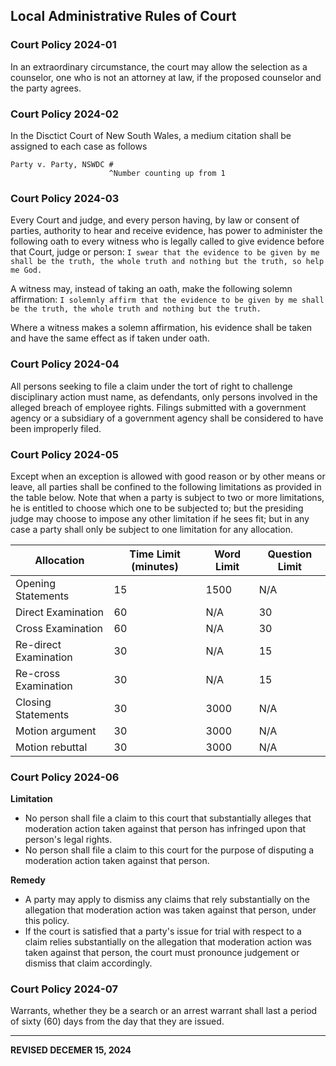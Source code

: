 ## Local Administrative Rules of Court

### Court Policy 2024-01

In an extraordinary circumstance, the court may allow the selection as a counselor, one who is not an attorney at law, if the proposed counselor and the party agrees.

### Court Policy 2024-02

In the Disctict Court of New South Wales, a medium citation shall be assigned to each case as follows
```
Party v. Party, NSWDC #
                      ^Number counting up from 1
```

### Court Policy 2024-03 

Every Court and judge, and every person having, by law or consent of parties, authority to hear and receive evidence, has power to administer the following oath to every witness who is legally called to give evidence before that Court, judge or person: `I swear that the evidence to be given by me shall be the truth, the whole truth and nothing but the truth, so help me God.`

A witness may, instead of taking an oath, make the following solemn affirmation: `I solemnly affirm that the evidence to be given by me shall be the truth, the whole truth and nothing but the truth.`

Where a witness makes a solemn affirmation, his evidence shall be taken and have the same effect as if taken under oath.

### Court Policy 2024-04

All persons seeking to file a claim under the tort of right to challenge disciplinary action must name, as defendants, only persons involved in the alleged breach of employee rights. Filings submitted with a government agency or a subsidiary of a government agency shall be considered to have been improperly filed.

### Court Policy 2024-05

Except when an exception is allowed with good reason or by other means or leave, all parties shall be confined to the following limitations as provided in the table below. Note that when a party is subject to two or more limitations, he is entitled to choose which one to be subjected to; but the presiding judge may choose to impose any other limitation if he sees fit; but in any case a party shall only be subject to one limitation for any allocation.

| Allocation  | Time Limit (minutes) | Word Limit | Question Limit |
| --- | --- | --- | --- |
| Opening Statements  | 15 | 1500 | N/A |
| Direct Examination | 60 | N/A | 30 |
| Cross Examination | 60 | N/A | 30 |
| Re-direct Examination | 30 | N/A | 15 |
| Re-cross Examination | 30 | N/A | 15 |
| Closing Statements | 30 | 3000 | N/A |
| Motion argument | 30 | 3000 | N/A |
| Motion rebuttal | 30 | 3000 | N/A |

### Court Policy 2024-06

**Limitation** <br>
- No person shall file a claim to this court that substantially alleges that moderation action taken against that person has infringed upon that person's legal rights. 
- No person shall file a claim to this court for the purpose of disputing a moderation action taken against that person. 

**Remedy** <br>
- A party may apply to dismiss any claims that rely substantially on the allegation that moderation action was taken against that person, under this policy. 
- If the court is satisfied that a party's issue for trial with respect to a claim relies substantially on the allegation that moderation action was taken against that person, the court must pronounce judgement or dismiss that claim accordingly.

### Court Policy 2024-07

Warrants, whether they be a search or an arrest warrant shall last a period of sixty (60) days from the day that they are issued.

---

**REVISED DECEMER 15, 2024**
